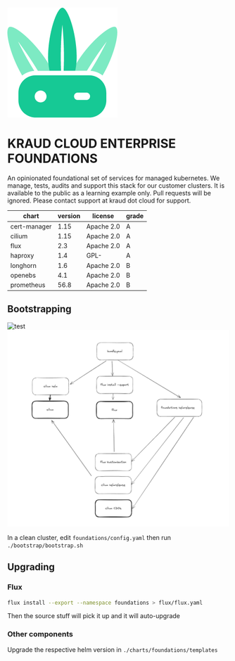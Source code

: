 ![logo](./logo250.png)

KRAUD CLOUD ENTERPRISE FOUNDATIONS
==================================


An opinionated foundational set of services for managed kubernetes.
We manage, tests, audits and support this stack for our customer clusters.
It is available to the public as a learning example only.
Pull requests will be ignored.
Please contact support at kraud dot cloud for support.


| chart        | version | license      | grade |
|--------------|---------|--------------|-------|
| cert-manager | 1.15    | Apache 2.0   | A     |
| cilium       | 1.15    | Apache 2.0   | A     | 
| flux         | 2.3     | Apache 2.0   | A     | 
| haproxy      | 1.4     | GPL-         | A     | 
| longhorn     | 1.6     | Apache 2.0   | B     | 
| openebs      | 4.1     | Apache 2.0   | B     | 
| prometheus   | 56.8    | Apache 2.0   | B     |



## Bootstrapping

![test](https://github.com/kraudcloud/foundations/actions/workflows/test-bootstrap.yaml/badge.svg)
![architecture](./bootstrap/bootstrap.png)

In a clean cluster, edit `foundations/config.yaml` then run `./bootstrap/bootstrap.sh`

## Upgrading

### Flux

```sh
flux install --export --namespace foundations > flux/flux.yaml
```

Then the source stuff will pick it up and it will auto-upgrade

### Other components

Upgrade the respective helm version in `./charts/foundations/templates`
